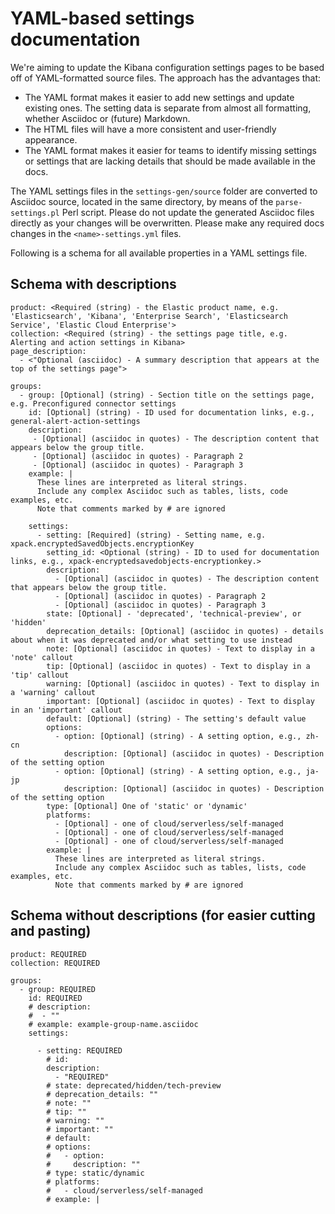 # YAML-based settings documentation

We're aiming to update the Kibana configuration settings pages to be based off of YAML-formatted source files. The approach has the advantages that:
 - The YAML format makes it easier to add new settings and update existing ones. The setting data is separate from almost all formatting, whether Asciidoc or (future) Markdown.
 - The HTML files will have a more consistent and user-friendly appearance.
 - The YAML format makes it easier for teams to identify missing settings or settings that are lacking details that should be made available in the docs.

The YAML settings files in the `settings-gen/source` folder are converted to Asciidoc source, located in the same directory, by means of the `parse-settings.pl` Perl script. Please do not update the generated Asciidoc files directly as your changes will be overwritten. Please make any required docs changes in the `<name>-settings.yml` files.

Following is a schema for all available properties in a YAML settings file.



## Schema with descriptions

```
product: <Required (string) - the Elastic product name, e.g. 'Elasticsearch', 'Kibana', 'Enterprise Search', 'Elasticsearch Service', 'Elastic Cloud Enterprise'>
collection: <Required (string) - the settings page title, e.g. Alerting and action settings in Kibana>
page_description:
  - <"Optional (asciidoc) - A summary description that appears at the top of the settings page">

groups:
  - group: [Optional] (string) - Section title on the settings page, e.g. Preconfigured connector settings
    id: [Optional] (string) - ID used for documentation links, e.g., general-alert-action-settings
    description:
     - [Optional] (asciidoc in quotes) - The description content that appears below the group title.
     - [Optional] (asciidoc in quotes) - Paragraph 2
     - [Optional] (asciidoc in quotes) - Paragraph 3
    example: |
      These lines are interpreted as literal strings.
      Include any complex Asciidoc such as tables, lists, code examples, etc.
      Note that comments marked by # are ignored

    settings:
      - setting: [Required] (string) - Setting name, e.g. xpack.encryptedSavedObjects.encryptionKey
        setting_id: <Optional (string) - ID to used for documentation links, e.g., xpack-encryptedsavedobjects-encryptionkey.>
        description:
          - [Optional] (asciidoc in quotes) - The description content that appears below the group title.
          - [Optional] (asciidoc in quotes) - Paragraph 2
          - [Optional] (asciidoc in quotes) - Paragraph 3
        state: [Optional] - 'deprecated', 'technical-preview', or 'hidden'
        deprecation_details: [Optional] (asciidoc in quotes) - details about when it was deprecated and/or what setting to use instead
        note: [Optional] (asciidoc in quotes) - Text to display in a 'note' callout
        tip: [Optional] (asciidoc in quotes) - Text to display in a 'tip' callout
        warning: [Optional] (asciidoc in quotes) - Text to display in a 'warning' callout
        important: [Optional] (asciidoc in quotes) - Text to display in an 'important' callout
        default: [Optional] (string) - The setting's default value
        options:
          - option: [Optional] (string) - A setting option, e.g., zh-cn
            description: [Optional] (asciidoc in quotes) - Description of the setting option
          - option: [Optional] (string) - A setting option, e.g., ja-jp
            description: [Optional] (asciidoc in quotes) - Description of the setting option
        type: [Optional] One of 'static' or 'dynamic'
        platforms:
          - [Optional] - one of cloud/serverless/self-managed
          - [Optional] - one of cloud/serverless/self-managed
          - [Optional] - one of cloud/serverless/self-managed
        example: |
          These lines are interpreted as literal strings.
          Include any complex Asciidoc such as tables, lists, code examples, etc.
          Note that comments marked by # are ignored
```


## Schema without descriptions (for easier cutting and pasting)

```
product: REQUIRED
collection: REQUIRED

groups:
  - group: REQUIRED
    id: REQUIRED
    # description:
    #  - ""
    # example: example-group-name.asciidoc
    settings:

      - setting: REQUIRED
        # id: 
        description:
          - "REQUIRED"
        # state: deprecated/hidden/tech-preview
        # deprecation_details: ""
        # note: ""
        # tip: ""
        # warning: ""
        # important: ""
        # default:
        # options:
        #   - option:
        #     description: ""
        # type: static/dynamic
        # platforms:
        #   - cloud/serverless/self-managed
        # example: |
```
